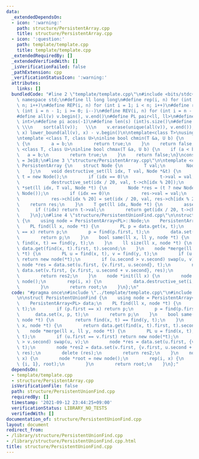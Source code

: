 ```yaml
---
data:
  _extendedDependsOn:
  - icon: ':warning:'
    path: structure/PersistentArray.cpp
    title: structure/PersistentArray.cpp
  - icon: ':question:'
    path: template/template.cpp
    title: template/template.cpp
  _extendedRequiredBy: []
  _extendedVerifiedWith: []
  _isVerificationFailed: false
  _pathExtension: cpp
  _verificationStatusIcon: ':warning:'
  attributes:
    links: []
  bundledCode: "#line 2 \"template/template.cpp\"\n#include <bits/stdc++.h>\nusing\
    \ namespace std;\n#define ll long long\n#define rep(i, n) for (int i = 0; i <\
    \ n; i++)\n#define REP(i, n) for (int i = 1; i < n; i++)\n#define rev(i, n) for\
    \ (int i = n - 1; i >= 0; i--)\n#define REV(i, n) for (int i = n - 1; i > 0; i--)\n\
    #define all(v) v.begin(), v.end()\n#define PL pair<ll, ll>\n#define PI pair<int,\
    \ int>\n#define pi acos(-1)\n#define len(s) (int)s.size()\n#define compress(v)\
    \ \\\n    sort(all(v));   \\\n    v.erase(unique(all(v)), v.end());\n#define comid(v,\
    \ x) lower_bound(all(v), x) - v.begin()\n\ntemplate<class T>\nusing prique=priority_queue<T,vector<T>,greater<>>;\n\
    \ntemplate <class T, class U>\ninline bool chmin(T &a, U b) {\n    if (a > b)\
    \ {\n        a = b;\n        return true;\n    }\n    return false;\n}\ntemplate\
    \ <class T, class U>\ninline bool chmax(T &a, U b) {\n    if (a < b) {\n     \
    \   a = b;\n        return true;\n    }\n    return false;\n}\nconstexpr ll inf\
    \ = 3e18;\n#line 3 \"structure/PersistentArray.cpp\"\n\ntemplate <class T>\nstruct\
    \ PersistentArray {\n    struct Node {\n        T val;\n        Node *ch[20];\n\
    \    };\n    void destructive_set(ll idx, T val, Node *&t) {\n        if (!t)\
    \ t = new Node();\n        if (idx == 0)\n            t->val = val;\n        else\n\
    \            destructive_set(idx / 20, val, t->ch[idx % 20]);\n    }\n    Node\
    \ *set(ll idx, T val, Node *t) {\n        Node *res = (t ? new Node(*t) : new\
    \ Node());\n        if (idx == 0)\n            res->val = val;\n        else\n\
    \            res->ch[idx % 20] = set(idx / 20, val, res->ch[idx % 20]);\n    \
    \    return res;\n    }\n    T get(ll idx, Node *t) {\n        assert(t);\n  \
    \      if (!idx) return t->val;\n        return get(idx / 20, t->ch[idx % 20]);\n\
    \    }\n};\n#line 4 \"structure/PersistentUnionFind.cpp\"\n\nstruct PersistentUnionFind\
    \ {\n    using node = PersistentArray<PL>::Node;\n    PersistentArray<PL> data;\n\
    \    PL find(ll x, node *t) {\n        PL p = data.get(x, t);\n        if (p.first\
    \ == x) return p;\n        p = find(p.first, t);\n        data.set(x, p, t);\n\
    \        return p;\n    }\n    bool same(ll x, ll y, node *t) {\n        return\
    \ find(x, t) == find(y, t);\n    }\n    ll size(ll x, node *t) {\n        return\
    \ data.get(find(x, t).first, t).second;\n    }\n    node *merge(ll x, ll y, node\
    \ *t) {\n        PL u = find(x, t), v = find(y, t);\n        if (u.first == v.first)\
    \ return new node(*t);\n        if (u.second > v.second) swap(u, v);\n       \
    \ node *res = data.set(u.first, {v.first, u.second}, t);\n        node *res2 =\
    \ data.set(v.first, {v.first, u.second + v.second}, res);\n        delete (res);\n\
    \        return res2;\n    }\n    node *init(ll x) {\n        node *root = new\
    \ node();\n        rep(i, x) {\n            data.destructive_set(i, {i, 1}, root);\n\
    \        }\n        return root;\n    }\n};\n"
  code: "#pragma once\n#include \"../template/template.cpp\"\n#include \"PersistentArray.cpp\"\
    \n\nstruct PersistentUnionFind {\n    using node = PersistentArray<PL>::Node;\n\
    \    PersistentArray<PL> data;\n    PL find(ll x, node *t) {\n        PL p = data.get(x,\
    \ t);\n        if (p.first == x) return p;\n        p = find(p.first, t);\n  \
    \      data.set(x, p, t);\n        return p;\n    }\n    bool same(ll x, ll y,\
    \ node *t) {\n        return find(x, t) == find(y, t);\n    }\n    ll size(ll\
    \ x, node *t) {\n        return data.get(find(x, t).first, t).second;\n    }\n\
    \    node *merge(ll x, ll y, node *t) {\n        PL u = find(x, t), v = find(y,\
    \ t);\n        if (u.first == v.first) return new node(*t);\n        if (u.second\
    \ > v.second) swap(u, v);\n        node *res = data.set(u.first, {v.first, u.second},\
    \ t);\n        node *res2 = data.set(v.first, {v.first, u.second + v.second},\
    \ res);\n        delete (res);\n        return res2;\n    }\n    node *init(ll\
    \ x) {\n        node *root = new node();\n        rep(i, x) {\n            data.destructive_set(i,\
    \ {i, 1}, root);\n        }\n        return root;\n    }\n};"
  dependsOn:
  - template/template.cpp
  - structure/PersistentArray.cpp
  isVerificationFile: false
  path: structure/PersistentUnionFind.cpp
  requiredBy: []
  timestamp: '2021-09-12 23:44:25+09:00'
  verificationStatus: LIBRARY_NO_TESTS
  verifiedWith: []
documentation_of: structure/PersistentUnionFind.cpp
layout: document
redirect_from:
- /library/structure/PersistentUnionFind.cpp
- /library/structure/PersistentUnionFind.cpp.html
title: structure/PersistentUnionFind.cpp
---
```

